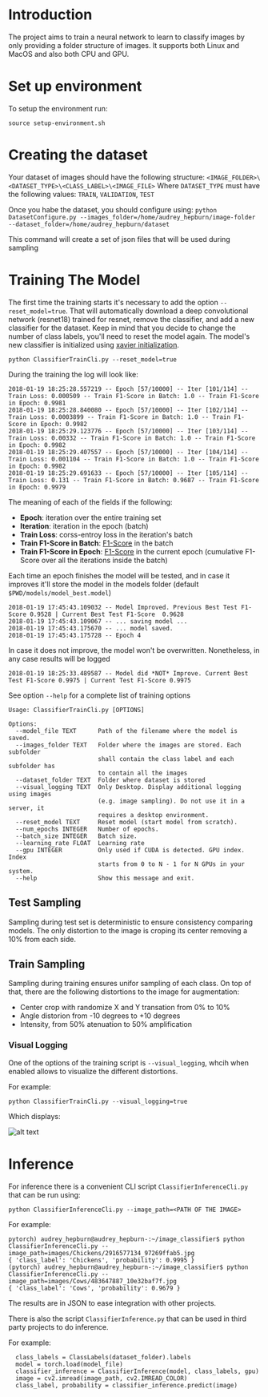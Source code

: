 # Introduction
The project aims to train a neural network to learn
to classify images by only providing a folder structure of images. It supports both Linux and MacOS and also both CPU and GPU.

# Set up environment
To setup the environment run:
```
source setup-environment.sh
```

# Creating the dataset
Your dataset of images should have the following structure: `<IMAGE_FOLDER>\<DATASET_TYPE>\<CLASS_LABEL>\<IMAGE_FILE>`
Where `DATASET_TYPE` must have the following values: `TRAIN`, `VALIDATION`, `TEST`

Once you habe the dataset, you should configure using:
`python DatasetConfigure.py --images_folder=/home/audrey_hepburn/image-folder --dataset_folder=/home/audrey_hepburn/dataset`

This command will create a set of json files that will be used during sampling


# Training The Model
The first time the training starts it's necessary to add the option `--reset_model=true`.
That will automatically download a deep convolutional network (resnet18) trained for resnet, remove the classifier, and add a new classifier for the dataset.
Keep in mind that you decide to change the number of class labels, you'll need to reset
the model again. The model's new classifier is initialized using [xavier initialization](http://pytorch.org/docs/master/_modules/torch/nn/init.html).

`python ClassifierTrainCli.py --reset_model=true`


During the training the log will look like:

```
2018-01-19 18:25:28.557219 -- Epoch [57/10000] -- Iter [101/114] -- Train Loss: 0.000509 -- Train F1-Score in Batch: 1.0 -- Train F1-Score in Epoch: 0.9981
2018-01-19 18:25:28.840080 -- Epoch [57/10000] -- Iter [102/114] -- Train Loss: 0.0003899 -- Train F1-Score in Batch: 1.0 -- Train F1-Score in Epoch: 0.9982
2018-01-19 18:25:29.123776 -- Epoch [57/10000] -- Iter [103/114] -- Train Loss: 0.00332 -- Train F1-Score in Batch: 1.0 -- Train F1-Score in Epoch: 0.9982
2018-01-19 18:25:29.407557 -- Epoch [57/10000] -- Iter [104/114] -- Train Loss: 0.001104 -- Train F1-Score in Batch: 1.0 -- Train F1-Score in Epoch: 0.9982
2018-01-19 18:25:29.691633 -- Epoch [57/10000] -- Iter [105/114] -- Train Loss: 0.131 -- Train F1-Score in Batch: 0.9687 -- Train F1-Score in Epoch: 0.9979
```
The meaning of each of the fields if the following:
 - **Epoch**: iteration over the entire training set
 - **Iteration**: iteration in the epoch (batch)
 - **Train Loss**: corss-entroy loss in the iteration's batch
 - **Train F1-Score in Batch**: [F1-Score](https://en.wikipedia.org/wiki/F1_score) in the batch
 - **Train F1-Score in Epoch**: [F1-Score](https://en.wikipedia.org/wiki/F1_score) in the current epoch (cumulative F1-Score over all the iterations inside the batch)

Each time an epoch finishes the model will be tested, and in case it improves it'll
store the model in the models folder (default `$PWD/models/model_best.model`)
```
2018-01-19 17:45:43.109032 -- Model Improved. Previous Best Test F1-Score 0.9528 | Current Best Test F1-Score  0.9628
2018-01-19 17:45:43.109067 -- ... saving model ...
2018-01-19 17:45:43.175670 -- ... model saved.
2018-01-19 17:45:43.175728 -- Epoch 4
```


In case it does not improve, the model won't be overwritten. Nonetheless,
in any case results will be logged
```
2018-01-19 18:25:33.489587 -- Model did *NOT* Improve. Current Best Test F1-Score 0.9975 | Current Test F1-Score 0.9975
```

See option `--help` for a complete list of training options
```
Usage: ClassifierTrainCli.py [OPTIONS]

Options:
  --model_file TEXT      Path of the filename where the model is saved.
  --images_folder TEXT   Folder where the images are stored. Each subfolder
                         shall contain the class label and each subfolder has
                         to contain all the images
  --dataset_folder TEXT  Folder where dataset is stored
  --visual_logging TEXT  Only Desktop. Display additional logging using images
                         (e.g. image sampling). Do not use it in a server, it
                         requires a desktop environment.
  --reset_model TEXT     Reset model (start model from scratch).
  --num_epochs INTEGER   Number of epochs.
  --batch_size INTEGER   Batch size.
  --learning_rate FLOAT  Learning rate
  --gpu INTEGER          Only used if CUDA is detected. GPU index. Index
                         starts from 0 to N - 1 for N GPUs in your system.
  --help                 Show this message and exit.
```

## Test Sampling

Sampling during test set is deterministic to ensure consistency comparing models.
The only distortion to the image is croping its center removing a 10% from each
side.

## Train Sampling

Sampling during training ensures unifor sampling of each class. On top of that,
there are the following distortions to the image for augmentation:
  - Center crop with randomize X and Y transation from 0% to 10%
  - Angle distorion from -10 degrees to +10 degrees
  - Intensity, from 50% atenuation to 50% amplification

### Visual Logging

One of the options of the training script is `--visual_logging`, whcih when
enabled allows to visualize the different distortions.

For example:

`python ClassifierTrainCli.py --visual_logging=true`

Which displays:

![alt text](documentation/images/sampling.png "Logo Title Text 1")

# Inference

For inference there is a convenient CLI script `ClassifierInferenceCli.py`
that can be run using:

`python ClassifierInferenceCli.py --image_path=<PATH OF THE IMAGE>`

For example:

```
pytorch) audrey_hepburn@audrey_hepburn-:~/image_classifier$ python ClassifierInferenceCli.py --image_path=images/Chickens/2916577134_97269ffab5.jpg
{ 'class_label': 'Chickens', 'probability': 0.9995 }
(pytorch) audrey_hepburn@audrey_hepburn-:~/image_classifier$ python ClassifierInferenceCli.py --image_path=images/Cows/483647887_10e32baf7f.jpg
{ 'class_label': 'Cows', 'probability': 0.9679 }
```

The results are in JSON to ease integration with other projects.

There is also the script `ClassifierInference.py` that can
be used in third party projects to do inference.

For example:
```
  class_labels = ClassLabels(dataset_folder).labels
  model = torch.load(model_file)
  classifier_inference = ClassifierInference(model, class_labels, gpu)
  image = cv2.imread(image_path, cv2.IMREAD_COLOR)
  class_label, probability = classifier_inference.predict(image)
```